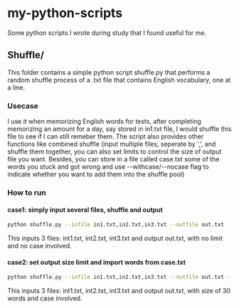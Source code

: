 # my-python-scripts
Some python scripts I wrote during study that I found useful for me.

## Shuffle/
This folder contains a simple python script shuffle.py that performs a random shuffle process of a .txt file that contains English vocabulary, one at a line. 
### Usecase
I use it when memorizing English words for tests, after completing memorizing an amount for a day, say stored in in1.txt file, I would shuffle this file to see if I can still remeber them. The script also provides other functions like combined shuffle (input multiple files, seperate by ',', and shuffle them together, you can also set limits to control the size of output file you want. Besides, you can store in a file called case.txt some of the words you stuck and got wrong and use --withcase/--nocase flag to indicate whether you want to add them into the shuffle pool)
### How to run
#### case1: simply input several files, shuffle and output
```Bash
python shuffle.py --infile in1.txt,in2.txt,in3.txt --outfile out.txt
```
This inputs 3 files: int1.txt, int2.txt, int3.txt and output out.txt, with no limit and no case involved.
#### case2: set output size limit and import words from case.txt
```Bash
python shuffle.py --infile in1.txt,in2.txt,in3.txt --outfile out.txt --limit 30 --hascase
```
This inputs 3 files: int1.txt, int2.txt, int3.txt and output out.txt, with size of 30 words and case involved.



